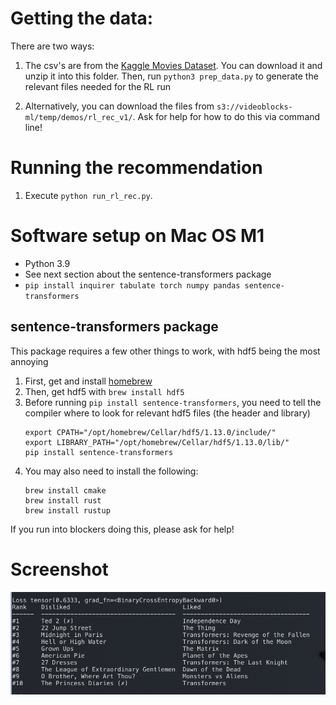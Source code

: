 
# Getting the data:

There are two ways:
1) The csv's are from the [Kaggle Movies Dataset](https://www.kaggle.com/rounakbanik/the-movies-dataset).  You can download it and unzip it into this folder.  Then, run `python3 prep_data.py` to generate the relevant files needed for the RL run

2) Alternatively, you can download the files from `s3://videoblocks-ml/temp/demos/rl_rec_v1/`.  Ask for help for how to do this via command line!

# Running the recommendation
1) Execute `python run_rl_rec.py`.


# Software setup on Mac OS M1
- Python 3.9
- See next section about the sentence-transformers package
- `pip install inquirer tabulate torch numpy pandas sentence-transformers`

## sentence-transformers package
This package requires a few other things to work, with hdf5 being the most annoying
1. First, get and install [homebrew](https://brew.sh/)
2. Then, get hdf5 with `brew install hdf5`
3. Before running `pip install sentence-transformers`, you need to tell the compiler where to look for relevant hdf5 files (the header and library)
	```
	export CPATH="/opt/homebrew/Cellar/hdf5/1.13.0/include/"
	export LIBRARY_PATH="/opt/homebrew/Cellar/hdf5/1.13.0/lib/"
	pip install sentence-transformers	
	```
4. You may also need to install the following:
	```
	brew install cmake
	brew install rust
	brew install rustup
	```

If you run into blockers doing this, please ask for help!


# Screenshot
![Screenshot](screenshot.png)
